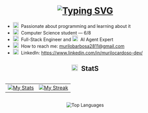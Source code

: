 <h1 align="center">
  <a href="https://git.io/typing-svg">
    <img
      src="https://readme-typing-svg.demolab.com?font=Fira+Code&weight=500&size=19&pause=600&center=true&size=30&width=435&lines=Hello%2C+There!;I'm+Murilo+Barbosa...;Feel+free+to+look+around"
      alt="Typing SVG"
    />
  </a>
</h1>

<ul>
  <li>
    <img src="https://cdn.jsdelivr.net/npm/lucide-static@0.454.0/icons/monitor.svg" width="18" alt="Monitor" />
    &nbsp;Passionate about programming and learning about it
  </li>
  <li>
    <img src="https://cdn.jsdelivr.net/npm/lucide-static@0.454.0/icons/brain.svg" width="18" alt="Brain" />
    &nbsp;Computer Science student — 6/8
  </li>
  <li>
    <img src="https://cdn.jsdelivr.net/npm/lucide-static@0.454.0/icons/settings.svg" width="18" alt="Settings" />
    &nbsp;Full-Stack Engineer and
    <img src="https://cdn.jsdelivr.net/npm/lucide-static@0.454.0/icons/cpu.svg" width="18" alt="AI" />
    &nbsp;AI Agent Expert
  </li>
  <li>
    <img src="https://cdn.jsdelivr.net/npm/lucide-static@0.454.0/icons/mail.svg" width="18" alt="Email" />
    &nbsp;How to reach me:
    <a target="_blank" href="mailto:murilobarbosa2811@gmail.com">murilobarbosa2811@gmail.com</a>
  </li>
  <li>
    <img src="https://cdn.jsdelivr.net/gh/devicons/devicon/icons/linkedin/linkedin-original.svg" width="18" alt="LinkedIn" />
    &nbsp;LinkedIn:
    <a target="_blank" href="https://www.linkedin.com/in/murilocardoso-dev/">https://www.linkedin.com/in/murilocardoso-dev/</a>
  </li>
</ul>

<h2 align="center">
  <img src="https://cdn.jsdelivr.net/npm/lucide-static@0.454.0/icons/zap.svg" width="20" alt="Stats" />
  &nbsp;StatS
</h2>
<br>

<table style="border:none;margin:0 auto">
  <tr style="border:none;">
    <td style="border:none;">
      <a target="_blank" href="https://github.com/anuraghazra/github-readme-stats">
        <img src="https://github-readme-stats.vercel.app/api?username=murilobarbosaa&include_all_commits=true&count_private=true&show_icons=true&theme=react&text_color=8b8b8b&bg_color=0000&hide_border=true&custom_title=murilobarbosaa%27s%20Github%20Stats" alt="My Stats"/>
      </a>
    </td>
    <td style="border:none;">
      <a target="_blank" href="https://github.com/DenverCoder1/github-readme-streak-stats">
        <img src="https://github-readme-streak-stats.herokuapp.com?user=murilobarbosaa&theme=react&dates=8b8b8b&background=0000&hide_border=true" alt="My Streak"/>
      </a>
    </td>
  </tr>
</table>
<br>

<p align="center">
  <img src="https://github-readme-stats.vercel.app/api/top-langs/?username=murilobarbosaa&theme=transparent&hide_border=false&include_all_commits=true&count_private=true&layout=compact" alt="Top Languages" />
</p>
<br>
